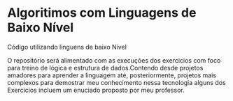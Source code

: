 # Algoritimos com Linguagens de Baixo Nível
Código utilizando linguens de baixo Nível

O repositório será alimentado com as execuções dos exercicios com foco para treino de lógica e estrutura de dados.Contendo desde projetos amadores para aprender a linguagem até, posteriormente, projetos mais complexos para demostrar meu conhecimento nessa tecnologia alguns dos Exercicios incluem um enuciado proposto por meu professor.

